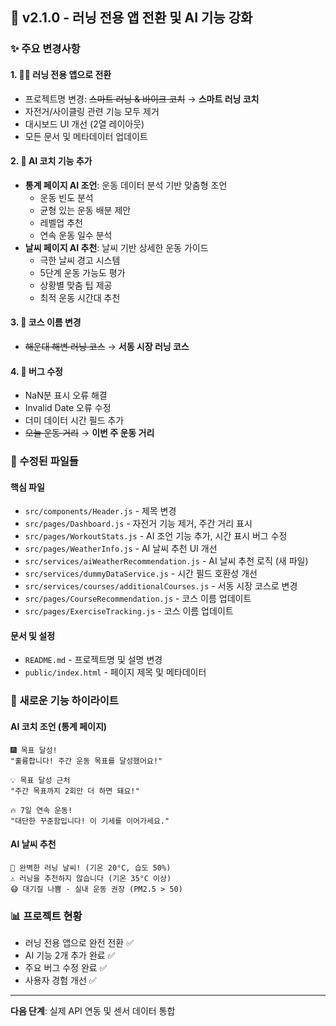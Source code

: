 ## 🚀 v2.1.0 - 러닝 전용 앱 전환 및 AI 기능 강화

### ✨ 주요 변경사항

#### 1. 🏃‍♂️ 러닝 전용 앱으로 전환
- 프로젝트명 변경: ~~스마트 러닝 & 바이크 코치~~ → **스마트 러닝 코치**
- 자전거/사이클링 관련 기능 모두 제거
- 대시보드 UI 개선 (2열 레이아웃)
- 모든 문서 및 메타데이터 업데이트

#### 2. 🤖 AI 코치 기능 추가
- **통계 페이지 AI 조언**: 운동 데이터 분석 기반 맞춤형 조언
  - 운동 빈도 분석
  - 균형 있는 운동 배분 제안
  - 레벨업 추천
  - 연속 운동 일수 분석
- **날씨 페이지 AI 추천**: 날씨 기반 상세한 운동 가이드
  - 극한 날씨 경고 시스템
  - 5단계 운동 가능도 평가
  - 상황별 맞춤 팁 제공
  - 최적 운동 시간대 추천

#### 3. 🏪 코스 이름 변경
- ~~해운대 해변 러닝 코스~~ → **서동 시장 러닝 코스**

#### 4. 🐛 버그 수정
- NaN분 표시 오류 해결
- Invalid Date 오류 수정
- 더미 데이터 시간 필드 추가
- ~~오늘 운동 거리~~ → **이번 주 운동 거리**

### 📝 수정된 파일들

#### 핵심 파일
- `src/components/Header.js` - 제목 변경
- `src/pages/Dashboard.js` - 자전거 기능 제거, 주간 거리 표시
- `src/pages/WorkoutStats.js` - AI 조언 기능 추가, 시간 표시 버그 수정
- `src/pages/WeatherInfo.js` - AI 날씨 추천 UI 개선
- `src/services/aiWeatherRecommendation.js` - AI 날씨 추천 로직 (새 파일)
- `src/services/dummyDataService.js` - 시간 필드 호환성 개선
- `src/services/courses/additionalCourses.js` - 서동 시장 코스로 변경
- `src/pages/CourseRecommendation.js` - 코스 이름 업데이트
- `src/pages/ExerciseTracking.js` - 코스 이름 업데이트

#### 문서 및 설정
- `README.md` - 프로젝트명 및 설명 변경
- `public/index.html` - 페이지 제목 및 메타데이터

### 🎯 새로운 기능 하이라이트

#### AI 코치 조언 (통계 페이지)
```
🎆 목표 달성! 
"훌륭합니다! 주간 운동 목표를 달성했어요!"

💡 목표 달성 근처
"주간 목표까지 2회만 더 하면 돼요!"

🔥 7일 연속 운동!
"대단한 꾸준함입니다! 이 기세를 이어가세요."
```

#### AI 날씨 추천
```
🌟 완벽한 러닝 날씨! (기온 20°C, 습도 50%)
⚠️ 러닝을 추천하지 않습니다 (기온 35°C 이상)
😷 대기질 나쁨 - 실내 운동 권장 (PM2.5 > 50)
```

### 📊 프로젝트 현황
- 러닝 전용 앱으로 완전 전환 ✅
- AI 기능 2개 추가 완료 ✅
- 주요 버그 수정 완료 ✅
- 사용자 경험 개선 ✅

---
**다음 단계**: 실제 API 연동 및 센서 데이터 통합